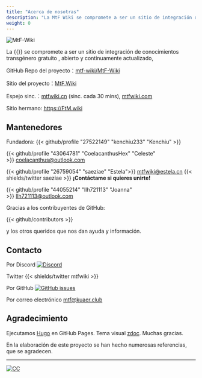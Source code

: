 ```yaml
---
title: "Acerca de nosotras"
description: "La MtF Wiki se compromete a ser un sitio de integración de conocimientos transgénero gratuito , abierto y continuamente actualizado,"
weight: 0
---
```


<link rel="stylesheet" href="https://cdn.jsdelivr.net/npm/bootstrap-icons@1.5.0/font/bootstrap-icons.css">

![MtF-Wiki](/new/mtf-wiki-long.svg)

La {{<mtf-wiki>}} se compromete a ser un sitio de integración de conocimientos transgénero gratuito , abierto y continuamente actualizado,

<i class="bi bi-github" aria-label="GitHub"></i> GitHub Repo del proyecto：[mtf-wiki/MtF-Wiki](https://github.com/mtf-wiki/MtF-Wiki)

<i class="bi bi-link-45deg" aria-label="Website"></i> Sitio del proyecto：[MtF.Wiki](https://mtf.wiki)

<i class="bi bi-link-45deg" aria-label="Website"></i>Espejo sinc.：[mtfwiki.cn](https://mtfwiki.cn) (sinc. cada 30 mins), [mtfwiki.com](https://mtfwiki.com)

Sitio hermano: <https://FtM.wiki>

## Mantenedores

Fundadora: {{< github/profile "27522149" "kenchiu233" "Kenchiu" >}}

{{< github/profile "43064781" "CoelacanthusHex" "Celeste" >}}&nbsp;<coelacanthus@outlook.com>

{{< github/profile "26759054" "saeziae" "Estela">}}&nbsp;<mtfwiki@estela.cn> {{< shields/twitter saeziae >}}
**¡Contáctame si quieres unirte!**

{{< github/profile "44055214" "llh721113" "Joanna" >}}&nbsp;<llh721113@outlook.com>

Gracias a los contribuyentes de GitHub:

{{< github/contributors >}}

y los otros queridos que nos dan ayuda y información.

## Contacto

Por Discord [![Discord][shields/discord]](https://233.plus/discord)

Twitter {{< shields/twitter mtfwiki >}}

Por GitHub [![GitHub issues][shields/github]](https://github.com/mtf-wiki/MtF-Wiki/issues/new)

Por correo electrónico <mtf@kuaer.club>

[shields/discord]: https://img.shields.io/discord/883004164760801320?style=flat-square
[shields/github]: https://img.shields.io/github/issues/mtf-wiki/MtF-Wiki?style=flat-square

## Agradecimiento

Ejecutamos [Hugo][hugo-url] en GitHub Pages. Tema visual [zdoc][zdoc-url]. Muchas gracias.

En la elaboración de este proyecto se han hecho numerosas referencias, que se agradecen.

---

[![CC](https://i.creativecommons.org/l/by-sa/4.0/88x31.png)](https://creativecommons.org/licenses/by-sa/4.0/)

[hugo-url]: https://github.com/gohugoio/hugo
[zdoc-url]: https://github.com/zzossig/hugo-theme-zdoc
